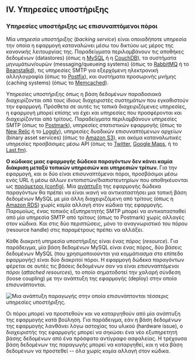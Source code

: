 ## IV. Υπηρεσίες υποστήριξης
### Υπηρεσίες υποστήριξης ως επισυναπτόμενοι πόροι

Μία *υπηρεσία υποστήριξης* (*backing service*) είναι οποιαδήποτε υπηρεσία την οποία η εφαρμογή καταναλώνει μέσω του δικτύου ως μέρος της κανονικής λειτουργίας της.  Παραδείγματα περιλαμβάνουν τις αποθήκες δεδομένων (datastores) (όπως η [MySQL](http://dev.mysql.com/) ή η [CouchDB](http://couchdb.apache.org/)), τα συστήματα μηνυμάτων/ουρών (messaging/queueing systems) (όπως το [RabbitMQ](http://www.rabbitmq.com/) ή το [Beanstalkd](https://beanstalkd.github.io)), τις υπηρεσίες SMTP για εξερχόμενη ηλεκτρονική αλληλογραφία (όπως το [Postfix](http://www.postfix.org/)), και συστήματα προσωρινής μνήμης (caching systems) (όπως το [Memcached](http://memcached.org/)).

Υπηρεσίες υποστήριξης όπως η βάση δεδομένων παραδοσιακά διαχειρίζονται από τους ίδιους διαχειριστές συστημάτων που εγκαθιστούν την εφαρμογή.  Πρόσθετα σε αυτές τις τοπικά διαχειριζόμενες υπηρεσίες, η εφαρμογή μπορεί επίσης να έχει και υπηρεσίες που προσφέρονται και διαχειρίζονται από τρίτους.  Παραδείγματα περιλαμβάνουν υπηρεσίες SMTP (όπως το [Postmark](http://postmarkapp.com/)), υπηρεσίες στατιστικών εφαρμογής (όπως το [New Relic](http://newrelic.com/) ή το [Loggly](http://www.loggly.com/)), υπηρεσίες δυαδικών επισυναπτόμενων αρχείων (binary asset services) (όπως το [Amazon S3](http://aws.amazon.com/s3/)), και ακόμα καταναλωτικές υπηρεσίες προσβάσιμες μέσω API (όπως το [Twitter](http://dev.twitter.com/), [Google Maps](https://developers.google.com/maps/), ή το [Last.fm](http://www.last.fm/api)).

**Ο κώδικας μιας εφαρμογής δώδεκα παραγόντων δεν κάνει καμία διάκριση μεταξύ τοπικών υπηρεσιών και υπηρεσιών τρίτων.**  Για την εφαρμογή, και οι δύο είναι επισυναπτόμενοι πόροι, προσβάσιμοι μέσω ενός URL ή μέσω άλλων εντοπιστών/διαπιστευτηρίων που αποθηκέυονται ως [παράμετροι (config)](./config).  Μία [ανάπτυξη](./codebase) της εφαρμογής δώδεκα παραγόντων θα πρέπει να είναι ικανή να αντικαταστήσει μια τοπική βάση δεδομένων MySQL με μία άλλη διαχειριζόμενη από τρίτους (όπως η [Amazon RDS](http://aws.amazon.com/rds/)) χωρίς καμία αλλαγή στον κώδικα της εφαρμογής.  Παρομοίως, ένας τοπικός εξυπηρετητής SMTP μπορεί να αντικατασταθεί από μία υπηρεσία SMTP από τρίτους (όπως το Postmark) χωρίς αλλαγές στον κώδικα.  Και στις δύο περιπτώσεις, μόνο το αναγνωριστικό του πόρου (resource handle) στις παραμέτρους πρέπει να αλλάξει.

Κάθε διακριτή υπηρεσία υποστήριξης είναι ένας *πόρος* (*resource*).  Για παράδειγμα, μία βάση δεδομένων MySQL είναι ένας πόρος, δύο βάσεις δεδομένων MySQL (που χρησιμοποιούνται για κομμάτιασμα στο επίπεδο εφαρμογής) είναι δύο διακριτοί πόροι.  Η εφαρμογή δώδεκα παραγόντων φέρεται σε αυτές τις βάσεις δεδομένων σαν να είναι *επισυναπτόμενοι πόροι* (*attached resources*), το οποίο σηματοδοτεί την χαλαρή σύνδεση (loose coupling) με την ανάπτυξη της εφαρμογής (deploy) στην οποία επισυνάπτονται.

<img src="/images/attached-resources.png" class="full" alt="Μια ανάπτυξη παραγωγής στην οποία επισυνάπτονται τέσσερις υπηρεσίες υποστήριξης." />

Οι πόροι μπορεί να προστεθούν και να καταργηθούν από μία ανάπτυξη της εφαρμογής κατά βούληση.  Για παράδειγμα, εάν η βάση δεδομένων της εφαρμογής λανθάνει λόγω αστοχίας του υλικού (hardware issue), ο διαχειριστής της εφαρμογής μπορεί να σηκώσει ένα νέο εξυπηρετητή βάσης δεδομένων από ένα πρόσφατο αντίγραφο ασφαλείας.  Η τρέχουσα βάση δεδομένων της παραγωγής μπορεί να καταργηθεί, και η νέα βάση δεδομένων να προστεθεί -- όλα χωρίς καμία αλλαγή στον κώδικα.
